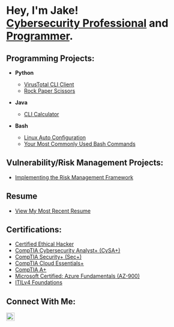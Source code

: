 <h1>Hey, I'm Jake!<br/><a href=https://linkedin.com/in/jake-espinosa>Cybersecurity Professional</a> and <a href="https://github.com/jakeEspinosa">Programmer</a>.</h1>

<h2>Programming Projects:</h2>

- <b>Python</b>
  - [VirusTotal CLI Client](https://github.com/jakeEspinosa/virusTotalCLI)
  - [Rock Paper Scissors](https://github.com/jakeEspinosa/rockPaperScissors)
  
- <b>Java</b>
  - [CLI Calculator](https://github.com/jakeEspinosa/cliCalculator)

- <b>Bash</b>
  - [Linux Auto Configuration](https://github.com/jakeEspinosa/ubuntuStartupScript)
  - [Your Most Commonly Used Bash Commands](https://github.com/jakeEspinosa/bashCommandHistory)

<h2>Vulnerability/Risk Management Projects:</h2>

- [Implementing the Risk Management Framework](https://github.com/jakeEspinosa/riskManagementFramework)

<h2>Resume</h2>

- [View My Most Recent Resume](https://github.com/jakeEspinosa/resume)

<h2>Certifications:</h2>

- [Certified Ethical Hacker](https://imgur.com/a/rmBDb7J)
- [CompTIA Cybersecurity Analyst+ (CySA+)](https://imgur.com/YNcFHPs)
- [CompTIA Security+ (Sec+)](https://imgur.com/vt1CmaG)
- [CompTIA Cloud Essentials+](https://imgur.com/GkERQRO)
- [CompTIA A+](https://imgur.com/UiYtFQE)
- [Microsoft Certified: Azure Fundamentals (AZ-900)](https://imgur.com/CjBH7ME)
- [ITILv4 Foundations](https://imgur.com/A7wD6qm)

<h2>Connect With Me:</h2>

[<img align="left" alt="JoshMadakor | LinkedIn" width="22px" src="https://cdn.jsdelivr.net/npm/simple-icons@v3/icons/linkedin.svg" />][linkedin]

[linkedin]: https://linkedin.com/in/jake-espinosa
